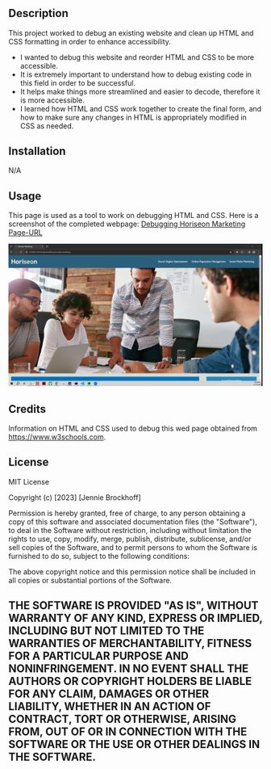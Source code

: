 # <Debugging Horiseon Marketing Page>

## Description
 This project worked to debug an existing website and clean up HTML and CSS formatting in order to enhance accessibility.

- I wanted to debug this website and reorder HTML and CSS to be more accessible.
- It is extremely important to understand how to debug existing code in this field in order to be successful.
- It helps make things more streamlined and easier to decode, therefore it is more accessible.
- I learned how HTML and CSS work together to create the final form, and how to make sure any changes in HTML is appropriately modified in CSS as needed.

## Installation

 N/A

## Usage
This page is used as a tool to work on debugging HTML and CSS.
Here is a screenshot of the completed webpage:
[Debugging Horiseon Marketing Page-URL]()

![screenshot](assets/images/Screenshot.png)

## Credits

Information on HTML and CSS used to debug this wed page obtained from https://www.w3schools.com.

## License

MIT License

Copyright (c) [2023] [Jennie Brockhoff]

Permission is hereby granted, free of charge, to any person obtaining a copy
of this software and associated documentation files (the "Software"), to deal
in the Software without restriction, including without limitation the rights
to use, copy, modify, merge, publish, distribute, sublicense, and/or sell
copies of the Software, and to permit persons to whom the Software is
furnished to do so, subject to the following conditions:

The above copyright notice and this permission notice shall be included in all
copies or substantial portions of the Software.

THE SOFTWARE IS PROVIDED "AS IS", WITHOUT WARRANTY OF ANY KIND, EXPRESS OR
IMPLIED, INCLUDING BUT NOT LIMITED TO THE WARRANTIES OF MERCHANTABILITY,
FITNESS FOR A PARTICULAR PURPOSE AND NONINFRINGEMENT. IN NO EVENT SHALL THE
AUTHORS OR COPYRIGHT HOLDERS BE LIABLE FOR ANY CLAIM, DAMAGES OR OTHER
LIABILITY, WHETHER IN AN ACTION OF CONTRACT, TORT OR OTHERWISE, ARISING FROM,
OUT OF OR IN CONNECTION WITH THE SOFTWARE OR THE USE OR OTHER DEALINGS IN THE
SOFTWARE.
---

